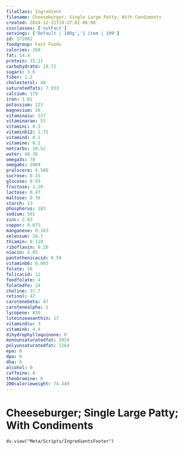 ```yaml
---
fileClass: Ingredient
filename: Cheeseburger; Single Large Patty; With Condiments
created: 2024-12-21T19:27:02-06:00
cssclasses: ['nutFact']
servings: ['Default | 100g','1 item | 199']
id: 172082
foodgroup: Fast Foods
calories: 269
fat: 14.4
protein: 15.21
carbohydrate: 19.72
sugars: 3.6
fiber: 1.2
cholesterol: 48
saturatedfats: 7.033
calcium: 179
iron: 1.02
potassium: 223
magnesium: 26
vitaminaiu: 237
vitaminarae: 51
vitaminc: 0.3
vitaminb12: 1.75
vitamind: 0.1
vitamine: 0.2
netcarbs: 18.52
water: 48.36
omega3s: 78
omega6s: 1009
pralscore: 6.508
sucrose: 0.15
glucose: 0.93
fructose: 1.29
lactose: 0.47
maltose: 0.76
starch: 13
phosphorus: 183
sodium: 591
zinc: 2.83
copper: 0.075
manganese: 0.163
selenium: 24.7
thiamin: 0.119
riboflavin: 0.26
niacin: 4.05
pantothenicacid: 0.59
vitaminb6: 0.093
folate: 16
folicacid: 12
foodfolate: 4
folatedfe: 24
choline: 37.7
retinol: 47
carotenebeta: 47
carotenealpha: 1
lycopene: 810
luteinzeaxanthin: 17
vitamindiu: 3
vitamink: 4.4
dihydrophylloquinone: 0
monounsaturatedfat: 5959
polyunsaturatedfat: 1264
epa: 0
dpa: 0
dha: 0
alcohol: 0
caffeine: 0
theobromine: 0
200calorieweight: 74.349
---
```


# Cheeseburger; Single Large Patty; With Condiments

```dataviewjs
dv.view("Meta/Scripts/IngredientsFooter")
```